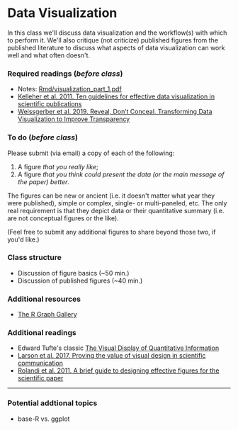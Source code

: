 # Data Visualization
In this class we'll discuss data visualization and the workflow(s) with which to perform it.  We'll also critique (not criticize) published figures from the published literature to discuss what aspects of data visualization can work well and what often doesn't.

### Required readings (_before class_)
- Notes: [Rmd/visualization_part_1.pdf](Rmd/visualization_part_1.pdf)
- [Kelleher et al. 2011. Ten guidelines for effective data visualization in scientific publications](../../readings/pdfs/Kelleher2011.pdf)
- [Weissgerber et al. 2019. Reveal, Don’t Conceal. Transforming Data Visualization to Improve Transparency](../../readings/pdfs/Weissgerber2019.pdf)

### To do (_before class_)
Please submit (via email) a copy of each of the following:
1. A figure _that you really like_;
2. A figure _that you think could present the data (or the main message of the paper) better_.

The figures can be new or ancient (i.e. it doesn't matter what year they were published), simple or complex, single- or multi-paneled, etc.  The only real requirement is that they depict data or their quantitative summary (i.e. are not conceptual figures or the like).

(Feel free to submit any additional figures to share beyond those two, if you'd like.)

### Class structure
- Discussion of figure basics (~50 min.)
- Discussion of published figures (~40 min.)

### Additional resources
- [The R Graph Gallery](https://www.r-graph-gallery.com)

### Additional readings
- Edward Tufte's classic [The Visual Display of Quantitative Information](https://www.edwardtufte.com/tufte/books_vdqi)
- [Larson et al. 2017. Proving the value of visual design in scientific communication](../../readings/pdfs/Larson2017.pdf)
- [Rolandi et al. 2011. A brief guide to designing effective figures for the scientific paper](../../readings/pdfs/Rolandi2011.pdf)

***
### Potential addtional topics
- base-R vs. ggplot
